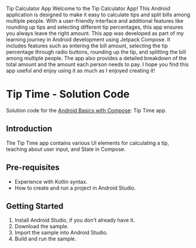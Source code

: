 
Tip Calculator App
Welcome to the Tip Calculator App! This Android application is designed to make it easy to calculate tips and split bills among multiple people. With a user-friendly interface and additional features like rounding up tips and selecting different tip percentages, this app ensures you always leave the right amount. 
This app was developed as part of my learning journey in Android development using Jetpack Compose. It includes features such as entering the bill amount, selecting the tip percentage through radio buttons, rounding up the tip, and splitting the bill among multiple people. The app also provides a detailed breakdown of the total amount and the amount each person needs to pay. I hope you find this app useful and enjoy using it as much as I enjoyed creating it!

Tip Time - Solution Code
=================================

Solution code for the [Android Basics with Compose](https://developer.android.com/courses/android-basics-compose/course): Tip Time app.


Introduction
------------
The Tip Time app contains various UI elements for calculating a tip,
teaching about user input, and State in Compose.


Pre-requisites
--------------
* Experience with Kotlin syntax.
* How to create and run a project in Android Studio.


Getting Started
---------------
1. Install Android Studio, if you don't already have it.
2. Download the sample.
3. Import the sample into Android Studio.
4. Build and run the sample.


